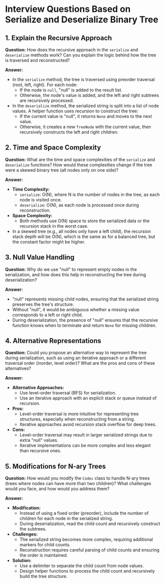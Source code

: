 # Interview Questions Based on Serialize and Deserialize Binary Tree

## 1. Explain the Recursive Approach

**Question:** How does the recursive approach in the `serialize` and `deserialize` methods work? Can you explain the logic behind how the tree is traversed and reconstructed?

**Answer:**
- In the `serialize` method, the tree is traversed using preorder traversal (root, left, right). For each node:
  - If the node is `null`, "null" is added to the result list.
  - Otherwise, the node's value is added, and the left and right subtrees are recursively processed.
- In the `deserialize` method, the serialized string is split into a list of node values. A helper function uses recursion to construct the tree:
  - If the current value is "null", it returns `None` and moves to the next value.
  - Otherwise, it creates a new `TreeNode` with the current value, then recursively constructs the left and right children.

## 2. Time and Space Complexity

**Question:** What are the time and space complexities of the `serialize` and `deserialize` functions? How would these complexities change if the tree were a skewed binary tree (all nodes only on one side)?

**Answer:**
- **Time Complexity:**
  - `serialize`: O(N), where N is the number of nodes in the tree, as each node is visited once.
  - `deserialize`: O(N), as each node is processed once during reconstruction.
- **Space Complexity:**
  - Both methods use O(N) space to store the serialized data or the recursion stack in the worst case.
- In a skewed tree (e.g., all nodes only have a left child), the recursion stack depth will be O(N), which is the same as for a balanced tree, but the constant factor might be higher.

## 3. Null Value Handling

**Question:** Why do we use "null" to represent empty nodes in the serialization, and how does this help in reconstructing the tree during deserialization?

**Answer:**
- "null" represents missing child nodes, ensuring that the serialized string preserves the tree's structure.
- Without "null", it would be ambiguous whether a missing value corresponds to a left or right child.
- During deserialization, the presence of "null" ensures that the recursive function knows when to terminate and return `None` for missing children.

## 4. Alternative Representations

**Question:** Could you propose an alternative way to represent the tree during serialization, such as using an iterative approach or a different traversal order (inorder, level order)? What are the pros and cons of these alternatives?

**Answer:**
- **Alternative Approaches:**
  - Use level-order traversal (BFS) for serialization.
  - Use an iterative approach with an explicit stack or queue instead of recursion.
- **Pros:**
  - Level-order traversal is more intuitive for representing tree structures, especially when reconstructing from a string.
  - Iterative approaches avoid recursion stack overflow for deep trees.
- **Cons:**
  - Level-order traversal may result in larger serialized strings due to extra "null" values.
  - Iterative implementations can be more complex and less elegant than recursive ones.

## 5. Modifications for N-ary Trees

**Question:** How would you modify the `Codec` class to handle N-ary trees (trees where nodes can have more than two children)? What challenges would you face, and how would you address them?

**Answer:**
- **Modification:**
  - Instead of using a fixed order (preorder), include the number of children for each node in the serialized string.
  - During deserialization, read the child count and recursively construct the subtrees.
- **Challenges:**
  - The serialized string becomes more complex, requiring additional markers for child counts.
  - Reconstruction requires careful parsing of child counts and ensuring the order is maintained.
- **Solution:**
  - Use a delimiter to separate the child count from node values.
  - Design helper functions to process the child count and recursively build the tree structure.
